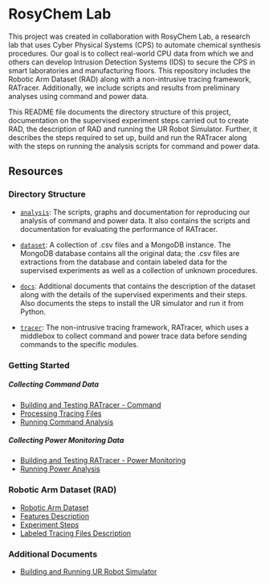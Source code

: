 # RosyChem Lab

This project was created in collaboration with RosyChem Lab, a research lab that uses Cyber Physical Systems (CPS) to automate chemical synthesis procedures. Our goal is to collect real-world CPU data from which we and others can develop Intrusion Detection Systems (IDS) to secure the CPS in smart laboratories and manufacturing floors. This repository includes the Robotic Arm Dataset (RAD) along with a non-intrusive tracing framework, RATracer. Additionally, we include scripts and results from preliminary analyses using command and power data.

This README file documents the directory structure of this project, documentation on the supervised experiment steps carried out to create RAD, the description of RAD and running the UR Robot Simulator. Further, it describes the steps required to set up, build and run the RATracer along with the steps on running the analysis scripts for command and power data.

## Resources

### Directory Structure

* [`analysis`](./analysis): The scripts, graphs and documentation for reproducing our analysis of command and power data. It also contains the scripts and documentation for evaluating the performance of RATracer.

* [`dataset`](/dataset): A collection of .csv files and a MongoDB instance. The MongoDB database contains all the original data; the .csv files are extractions from the database and contain labeled data for the supervised experiments as well as a collection of unknown procedures.

* [`docs`](/docs): Additional documents that contains the description of the dataset along with the details of the supervised experiments and their steps. Also documents the steps to install the UR simulator and run it from Python.

* [`tracer`](/tracer): The  non-intrusive tracing framework, RATracer, which uses a middlebox to collect command and power trace data before sending commands to the specific modules.

### Getting Started

##### Collecting Command Data
* [Building and Testing RATracer - Command](/tracer/RATracer_command/runtime_module)
* [Processing Tracing Files](/tracer/RATracer_command/data_processing_module)
* [Running Command Analysis](/analysis/Dataset_CommandAnalysis)

##### Collecting Power Monitoring Data
* [Building and Testing RATracer - Power Monitoring](/tracer/RATracer_power_monitoring)
* [Running Power Analysis](/analysis/Dataset_PowerAnalysis)


### Robotic Arm Dataset (RAD)
* [Robotic Arm Dataset](/dataset)
* [Features Description](/docs/RAD_Description.pdf)
* [Experiment Steps](/docs/Experiment_Steps.pdf)
* [Labeled Tracing Files Description](/dataset/README.md)


### Additional Documents

* [Building and Running UR Robot Simulator](/docs/URsim_Setup.pdf)
